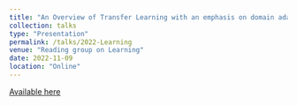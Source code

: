 ```yaml
---
title: "An Overview of Transfer Learning with an emphasis on domain adaptation (with an emphasis on domain adaptation)"
collection: talks
type: "Presentation"
permalink: /talks/2022-Learning
venue: "Reading group on Learning"
date: 2022-11-09
location: "Online"
---
```


[Available here](https://gozhang.github.io/_talks/Learning_2022_TL.pdf)
